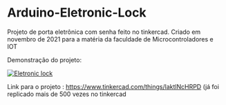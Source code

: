 # Arduino-Eletronic-Lock
Projeto de porta eletrônica com senha feito no tinkercad.
Criado em novembro de 2021 para a matéria da faculdade de Microcontroladores e IOT

Demonstração do projeto:

[![Eletronic lock](https://img.youtube.com/vi/q5SDLcA1cNQ/0.jpg)](https://www.youtube.com/watch?v=q5SDLcA1cNQ)

Link para o projeto : https://www.tinkercad.com/things/laktlNcHRPD
(já foi replicado mais de 500 vezes no tinkercad
